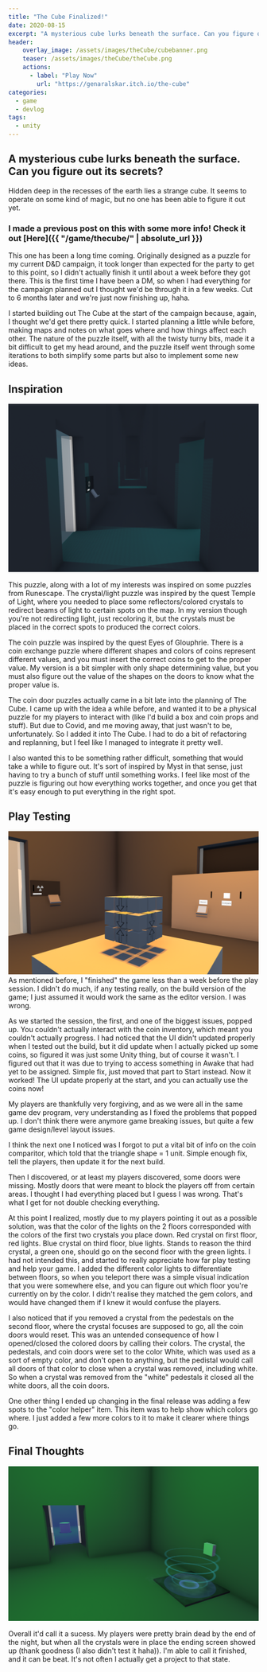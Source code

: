 ```yaml
---
title: "The Cube Finalized!"
date: 2020-08-15
excerpt: "A mysterious cube lurks beneath the surface. Can you figure out its secrets?"
header:
    overlay_image: /assets/images/theCube/cubebanner.png
    teaser: /assets/images/theCube/theCube.png
    actions:
      - label: "Play Now"
        url: "https://genaralskar.itch.io/the-cube"
categories:
  - game
  - devlog
tags:
  - unity
---
```


## A mysterious cube lurks beneath the surface. Can you figure out its secrets?

Hidden deep in the recesses of the earth lies a strange cube. It seems to operate on some kind of magic, but no one has been able to figure it out yet.

### I made a previous post on this with some more info! Check it out [Here]({{ "/game/thecube/" | absolute_url }})



This one has been a long time coming. Originally designed as a puzzle for my current D&D campaign, it took longer than expected for the party to get to this point, so I didn't actually finish it until about a week before they got there. This is the first time I have been a DM, so when I had everything for the campaign planned out I thought we'd be through it in a few weeks. Cut to 6 months later and we're just now finishing up, haha.

I started building out The Cube at the start of the campaign because, again, I thought we'd get there pretty quick. I started planning a little while before, making maps and notes on what goes where and how things affect each other. The nature of the puzzle itself, with all the twisty turny bits, made it a bit difficult to get my head around, and the puzzle itself went through some iterations to both simplify some parts but also to implement some new ideas.

## Inspiration
![hallway][hallway]

This puzzle, along with a lot of my interests was inspired on some puzzles from Runescape. The crystal/light puzzle was inspired by the quest Temple of Light, where you needed to place some reflectors/colored crystals to redirect beams of light to certain spots on the map. In my version though you're not redirecting light, just recoloring it, but the crystals must be placed in the correct spots to produced the correct colors.

The coin puzzle was inspired by the quest Eyes of Glouphrie. There is a coin exchange puzzle where different shapes and colors of coins represent different values, and you must insert the correct coins to get to the proper value. My version is a bit simpler with only shape determining value, but you must also figure out the value of the shapes on the doors to know what the proper value is.

The coin door puzzles actually came in a bit late into the planning of The Cube. I came up with the idea a while before, and wanted it to be a physical puzzle for my players to interact with (like I'd build a box and coin props and stuff). But due to Covid, and me moving away, that just wasn't to be, unfortunately. So I added it into The Cube. I had to do a bit of refactoring and replanning, but I feel like I managed to integrate it pretty well.

I also wanted this to be something rather difficult, something that would take a while to figure out. It's sort of inspired by Myst in that sense, just having to try a bunch of stuff until something works. I feel like most of the puzzle is figuring out how everything works together, and once you get that it's easy enough to put everything in the right spot.

## Play Testing
![cube spinnger][spinny]
As mentioned before, I "finished" the game less than a week before the play session. I didn't do much, if any testing really, on the build version of the game; I just assumed it would work the same as the editor version. I was wrong.

As we started the session, the first, and one of the biggest issues, popped up. You couldn't actually interact with the coin inventory, which meant you couldn't actually progress. I had noticed that the UI didn't updated properly when I tested out the build, but it did update when I actually picked up some coins, so figured it was just some Unity thing, but of course it wasn't. I figured out that it was due to trying to access something in Awake that had yet to be assigned. Simple fix, just moved that part to Start instead. Now it worked! The UI update properly at the start, and you can actually use the coins now!

My players are thankfully very forgiving, and as we were all in the same game dev program, very understanding as I fixed the problems that popped up. I don't think there were anymore game breaking issues, but quite a few game design/level layout issues.

I think the next one I noticed was I forgot to put a vital bit of info on the coin comparitor, which told that the triangle shape = 1 unit. Simple enough fix, tell the players, then update it for the next build.

Then I discovered, or at least my players discovered, some doors were missing. Mostly doors that were meant to block the players off from certain areas. I thought I had everything placed but I guess I was wrong. That's what I get for not double checking everything.

At this point I realized, mostly due to my players pointing it out as a possible solution, was that the color of the lights on the 2 floors corresponded with the colors of the first two crystals you place down. Red crystal on first floor, red lights. Blue crystal on third floor, blue lights. Stands to reason the third crystal, a green one, should go on the second floor with the green lights. I had not intended this, and started to really appreciate how far play testing and help your game. I added the different color lights to differentiate between floors, so when you teleport there was a simple visual indication that you were somewhere else, and you can figure out which floor you're currently on by the color. I didn't realise they matched the gem colors, and would have changed them if I knew it would confuse the players.

I also noticed that if you removed a crystal from the pedestals on the second floor, where the crystal focuses are supposed to go, all the coin doors would reset. This was an untended consequence of how I opened/closed the colored doors by calling their colors. The crystal, the pedestals, and coin doors were set to the color White, which was used as a sort of empty color, and don't open to anything, but the pedistal would call all doors of that color to close when a crystal was removed, including white. So when a crystal was removed from the "white" pedestals it closed all the white doors, all the coin doors.

One other thing I ended up changing in the final release was adding a few spots to the "color helper" item. This item was to help show which colors go where. I just added a few more colors to it to make it clearer where things go.

## Final Thoughts
![teleporter][teleporter] 

Overall it'd call it a sucess. My players were pretty brain dead by the end of the night, but when all the crystals were in place the ending screen showed up (thank goodness (I also didn't test it haha)). I'm able to call it finished, and it can be beat. It's not often I actually get a project to that state.

[cube]: /assets/images/theCube/cubebanner.png
[hallway]: /assets/images/theCube/cs2.png
[teleporter]: /assets/images/theCube/cs3.png
[spinny]: /assets/images/theCube/cs1.png